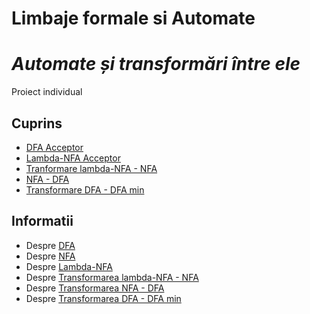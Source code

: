 # Limbaje formale si Automate
# _Automate și transformări între ele_
Proiect individual

## Cuprins
* [DFA Acceptor](https://github.com/iuga-paula/Limbaje-formale-si-automate/tree/master/DFA)
* [Lambda-NFA Acceptor](https://github.com/iuga-paula/Limbaje-formale-si-automate/tree/master/Lambda-NFA)
* [Tranformare lambda-NFA - NFA](https://github.com/iuga-paula/Limbaje-formale-si-automate/tree/master/lambda-NFA_NFA)
* [NFA - DFA](https://github.com/iuga-paula/Limbaje-formale-si-automate/tree/master/NFA_DFA)
* [Transformare DFA - DFA min](https://github.com/iuga-paula/Limbaje-formale-si-automate/tree/master/DFA_DFAmin)

## Informatii
* Despre [DFA](https://github.com/iuga-paula/Limbaje-formale-si-automate/wiki/DFA)  
* Despre [NFA](https://github.com/iuga-paula/Limbaje-formale-si-automate/wiki/NFA)
* Despre [Lambda-NFA](https://github.com/iuga-paula/Limbaje-formale-si-automate/wiki/Lambda---NFA)
* Despre [Transformarea lambda-NFA - NFA](https://github.com/iuga-paula/Limbaje-formale-si-automate/wiki/Transformare-lamda--NFA----NFA)
* Despre [Transformarea NFA - DFA]()
* Despre [Transformarea DFA - DFA min]()
